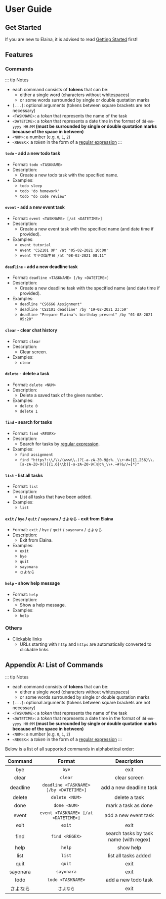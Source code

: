 # User Guide

## Get Started

If you are new to Elaina, it is advised to read [Getting Started](/pages/getting-started) first!

## Features

### Commands

::: tip Notes
- each command consists of **tokens** that can be:
  - either a single word (characters without whitespaces)
  - or some words surrounded by single or double quotation marks
- `[...]`: optional arguments (tokens between square brackets are not necessary)
- `<TASKNAME>`: a *token* that represents the name of the task
- `<DATETIME>`: a *token* that represents a date time in the format of `dd-mm-yyyy HH:MM` **(must be surrounded by single or double quotation marks because of the space in between)**
- `<NUM>`: a number (e.g. `0`, `1`, `2`)
- `<REGEX>`: a *token* in the form of a [regular expression](https://www3.ntu.edu.sg/home/ehchua/programming/howto/Regexe.html)
:::

#### `todo` - add a new todo task

- Format: `todo <TASKNAME>`
- Description:
  - Create a new todo task with the specified name.
- Examples:
  - `todo sleep`
  - `todo 'do homework'`
  - `todo "do code review"`

#### `event` - add a new event task

- Format: `event <TASKNAME> [/at <DATETIME>]`
- Description:
  - Create a new event task with the specified name (and date time if provided).
- Examples:
  - `event tutorial`
  - `event 'CS2101 OP' /at '05-02-2021 10:00'`
  - `event サヤの誕生日 /at "08-03-2021 08:11"`

#### `deadline` - add a new deadline task

- Format: `deadline <TASKNAME> [/by <DATETIME>]`
- Description:
  - Create a new deadline task with the specified name (and date time if provided).
- Examples:
  - `deadline "CS6666 Assignment"`
  - `deadline 'CS2101 deadline' /by '19-02-2021 23:59'`
  - `deadline "Prepare Elaina's birthday present" /by "01-08-2021 05:20"`

#### `clear` - clear chat history

- Format: `clear`
- Description:
  - Clear screen.
- Examples:
  - `clear`

#### `delete` - delete a task

- Format: `delete <NUM>`
- Description:
  - Delete a saved task of the given number.
- Examples:
  - `delete 0`
  - `delete 1`

#### `find` - search for tasks

- Format: `find <REGEX>`
- Description:
  - Search for tasks by [regular expression](https://www3.ntu.edu.sg/home/ehchua/programming/howto/Regexe.html).
- Examples:
  - `find assignment`
  - `find "https?:\\/\\/(www\\.)?[-a-zA-Z0-9@:%._\\+~#=]{1,256}\\.[a-zA-Z0-9()]{1,6}\\b([-a-zA-Z0-9()@:%_\\+.~#?&//=]*)"`

#### `list` - list all tasks

- Format: `list`
- Description:
  - List all tasks that have been added.
- Examples:
  - `list`

#### `exit` / `bye` / `quit` / `sayonara` / `さよなら` - exit from Elaina

- Format: `exit` / `bye` / `quit` / `sayonara` / `さよなら`
- Description:
  - Exit from Elaina.
- Examples:
  - `exit`
  - `bye`
  - `quit`
  - `sayonara`
  - `さよなら`

#### `help` - show help message

- Format: `help`
- Description:
  - Show a help message.
- Examples:
  - `help`

### Others

- Clickable links
  - URLs starting with `http` and `https` are automatically converted to clickable links

## Appendix A: List of Commands

::: tip Notes
- each command consists of **tokens** that can be:
  - either a single word (characters without whitespaces)
  - or some words surrounded by single or double quotation marks
- `[...]`: optional arguments (tokens between square brackets are not necessary)
- `<TASKNAME>`: a *token* that represents the name of the task
- `<DATETIME>`: a *token* that represents a date time in the format of `dd-mm-yyyy HH:MM` **(must be surrounded by single or double quotation marks because of the space in between)**
- `<NUM>`: a number (e.g. `0`, `1`, `2`)
- `<REGEX>`: a *token* in the form of a [regular expression](https://www3.ntu.edu.sg/home/ehchua/programming/howto/Regexe.html)
:::

Below is a list of all supported commands in alphabetical order:

| Command  | Format                                 | Description                            |
|:--------:|:--------------------------------------:|:--------------------------------------:|
| bye      | `bye`                                  | exit                                   |
| clear    | `clear`                                | clear screen                           |
| deadline | `deadline <TASKNAME> [/by <DATETIME>]` | add a new deadline task                |
| delete   | `delete <NUM>`                         | delete a task                          |
| done     | `done <NUM>`                           | mark a task as done                    |
| event    | `event <TASKNAME> [/at <DATETIME>]`    | add a new event task                   |
| exit     | `exit`                                 | exit                                   |
| find     | `find <REGEX>`                         | search tasks by task name (with regex) |
| help     | `help`                                 | show help                              |
| list     | `list`                                 | list all tasks added                   |
| quit     | `quit`                                 | exit                                   |
| sayonara | `sayonara`                             | exit                                   |
| todo     | `todo <TASKNAME>`                      | add a new todo task                    |
| さよなら  | `さよなら`                             | exit                                   |
